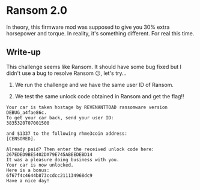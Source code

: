 # Ransom 2.0
In theory, this firmware mod was supposed to give you 30% extra horsepower and torque. In reality, it's something different. For real this time.

## Write-up
This challenge seems like Ransom. It should have some bug fixed but I didn't use a bug to resolve Ransom :confused:, let's try...

1. We run the challenge and we have the same user ID of Ransom.

2. We test the same unlock code obtained in Ransom and get the flag!!
```
Your car is taken hostage by REVENANTTOAD ransomware version DEBUG_a4fae86c.
To get your car back, send your user ID:
3835320707001500

and $1337 to the following rhme3coin address: 
[CENSORED].

Already paid? Then enter the received unlock code here:
267EDED9BE5402DA79E745ABEEDEBD14
It was a pleasure doing business with you.
Your car is now unlocked.
Here is a bonus:
6f67f4c4644b873ccdcc211134968dc9
Have a nice day!
```